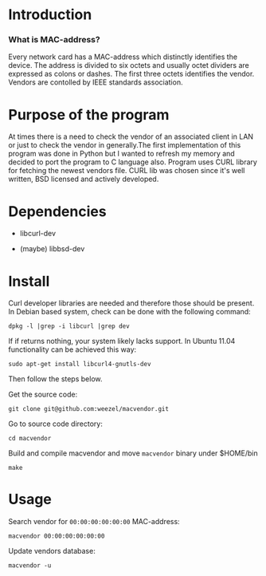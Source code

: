 # Introduction
### What is MAC-address?
Every network card has a MAC-address which distinctly identifies the device.
The address is divided to six octets and usually octet dividers are expressed
as colons or dashes. The first three octets identifies the vendor. Vendors are
contolled by IEEE standards association.

# Purpose of the program
At times there is a need to check the vendor of an associated client in LAN or
just to check the vendor in generally.The first implementation of this program
was done in Python but I wanted to refresh my memory and decided to port the
program to C language also. Program uses CURL library for fetching the newest
vendors file. CURL lib was chosen since it's well written, BSD licensed and
actively developed.

# Dependencies

* libcurl-dev

* (maybe) libbsd-dev

# Install
Curl developer libraries are needed and therefore those should be present. In
Debian based system, check can be done with the following command:

	dpkg -l |grep -i libcurl |grep dev

If if returns nothing, your system likely lacks support. In Ubuntu 11.04
functionality can be achieved this way:

	sudo apt-get install libcurl4-gnutls-dev

Then follow the steps below.

Get the source code:

	git clone git@github.com:weezel/macvendor.git

Go to source code directory:

	cd macvendor

Build and compile macvendor and move `macvendor` binary under $HOME/bin

	make

# Usage
Search vendor for `00:00:00:00:00:00` MAC-address:

	macvendor 00:00:00:00:00:00

Update vendors database:

	macvendor -u

